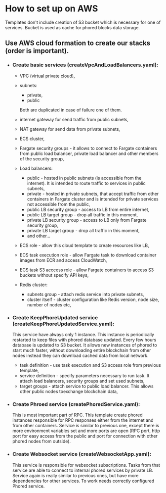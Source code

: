 # How to set up on AWS

Templates don't include creation of S3 bucket which is necessary for one of services. Bucket is used as cache for phored 
blocks data storage.

## Use AWS cloud formation to create our stacks (order is important).
- ### Create basic services (createVpcAndLoadBalancers.yaml):
    * VPC (virtual private cloud), 
    * subnets:
        - private,
        - public 
        
        Both are duplicated in case of failure one of them.
    * internet gateway for send traffic from public subnets,
    * NAT gateway for send data from private subnets,
    * ECS cluster,
    * Fargate security groups - it allows to connect to Fargate containers from public load balancer, private load 
    balancer and other members of the security group,
    * Load balancers:
        - public - hosted in public subnets (is accessible from the internet). It is intended to route traffic to 
        services in public subnets,    
        - private - hosted in private subnets, that accept traffic from other containers in Fargate cluster and is
        intended for private services not accessible from the public,
        - public LB security group - access to LB from entire internet,
        - public LB target group - drop all traffic in this moment,
        - private LB security group - access to LB only from Fargate security group,
        - private LB target group - drop all traffic in this moment,
        - and other... 
    * ECS role - allow this cloud template to create resources like LB,
    * ECS task execution role - allow Fargate task to download container images from ECR and access CloudWatch,
    * ECS task S3 acccess role - allow Fargate containers to access S3 buckets without specify API keys,
    * Redis cluster:
        - subnets group - attach redis service into private subnets,
        - cluster itself - cluster configuration like Redis version, node size, number of nodes etc,
    
- ### Create KeepPhoreUpdated service (createKeepPhoreUpdatedService.yaml):
    This service have always only 1 instance. This instance is periodically restarted to keep files with phored database
    updated. Every few hours database is updated to S3 bucket. It allows new instances of phored to start much faster,
    without downloading entire blockchain from other nodes instead they can download cached data from local network.
    
    * task definition - use task execution and S3 access role from previous template,
    * service definition - specify parameters necessary to run task. It attach load balancers, security groups and 
    set used subnets,
    * target groups - attach service to public load balancer. This allows other public nodes toexchange blockchain data,


- ### Create Phroed service (createPhoredService.yaml):
    This is most important part of RPC. This template create phored instances responsible for RPC responses either from
    the internet and from other containers.
    Service is similar to previous one, except there is more environment variables set and more ports are open (RPC 
    port, http port for easy access from the public and port for connection with other phored nodes from outside).
    
- ### Create Websocket service (createWebsocketApp.yaml):
    This service is responsible for websocket subscriptions. Tasks from that service are able to connect to internal 
    phored services by private LB. Service again is really similar to previous ones, but have more dependencies for 
    other services. To work needs correctly configured Phored service.
 